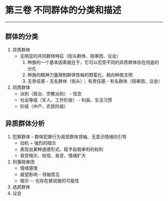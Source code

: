 # 第三卷 不同群体的分类和描述

----

## 群体的分类

1. 异质群体
   - 无明显的共同群体特征（街头群体、陪审团、议会）
     1. 种族的一个基本因素就在于，它可以忍受不同的异质群体存在彻底的分化
     2. 种族的精神力量限制群体性格的野蛮化、趋向种族文明
     3. 无责任感 - 无名群体（街头）； 有责任感 - 有名群体（陪审团、议会）
2. 同质群体
   - 派别（政治、宗教派别） -  信念
   - 社会等级（军人、工作阶层） - 利益、生活习惯
   - 阶级（中产、农民阶级）                                                                       

## 异质群体分析

1. 犯罪群体 - 群体犯罪行为易受群体领袖、无意识情绪的引导
   - 动机 = 强烈的暗示
   - 表现出某种道德形式、赋予自我审判的权利
   - 易受暗示、轻信、易变、情绪扩大
2. 刑事陪审团
   - 情绪感情
   - 威望影响 - 领袖意见
   - 暗示 -- 也存在被说服的可能性
3. 选民群体
4. 议会